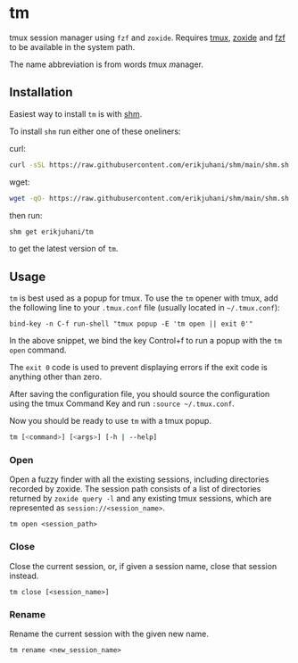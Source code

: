 # tm

tmux session manager using `fzf` and `zoxide`. Requires
[tmux](https://github.com/tmux/tmux/wiki/Installing),
[zoxide](https://github.com/ajeetdsouza/zoxide#installation) and
[fzf](https://github.com/junegunn/fzf#installation) to be available in the
system path.

The name abbreviation is from words *t*mux *m*anager.

## Installation

Easiest way to install `tm` is with [shm](https://github.com/erikjuhani/shm).

To install `shm` run either one of these oneliners:

curl:

```sh
curl -sSL https://raw.githubusercontent.com/erikjuhani/shm/main/shm.sh | sh
```

wget:

```sh
wget -qO- https://raw.githubusercontent.com/erikjuhani/shm/main/shm.sh | sh
```

then run:

```sh
shm get erikjuhani/tm
```

to get the latest version of `tm`.

## Usage

`tm` is best used as a popup for tmux. To use the `tm` opener with tmux, add
the following line to your `.tmux.conf` file (usually located in `~/.tmux.conf`):

```
bind-key -n C-f run-shell "tmux popup -E 'tm open || exit 0'"
```

In the above snippet, we bind the key Control+f to run a popup with the `tm open` command.

The `exit 0` code is used to prevent displaying errors if the exit code is
anything other than zero.

After saving the configuration file, you should source the configuration using
the tmux Command Key and run `:source ~/.tmux.conf`.

Now you should be ready to use `tm` with a tmux popup.

```sh
tm [<command>] [<args>] [-h | --help]
```

### Open

Open a fuzzy finder with all the existing sessions, including directories
recorded by zoxide. The session path consists of a list of directories returned
by `zoxide query -l` and any existing tmux sessions, which are represented as
`session://<session_name>`.

```
tm open <session_path>
```

### Close

Close the current session, or, if given a session name, close that session
instead.

```
tm close [<session_name>]
```

### Rename

Rename the current session with the given new name.

```
tm rename <new_session_name>
```
